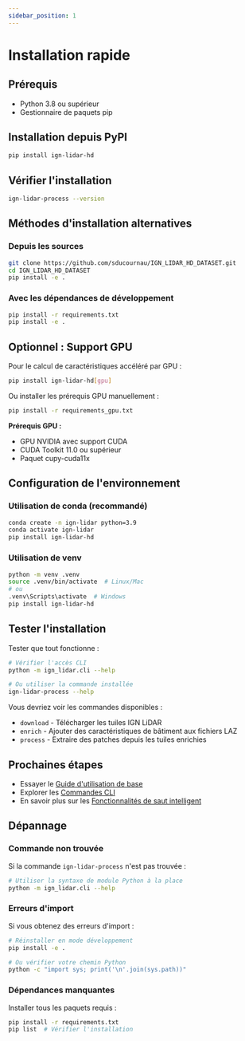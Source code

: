 ```yaml
---
sidebar_position: 1
---
```


# Installation rapide

## Prérequis

- Python 3.8 ou supérieur
- Gestionnaire de paquets pip

## Installation depuis PyPI

```bash
pip install ign-lidar-hd
```

## Vérifier l'installation

```bash
ign-lidar-process --version
```

## Méthodes d'installation alternatives

### Depuis les sources

```bash
git clone https://github.com/sducournau/IGN_LIDAR_HD_DATASET.git
cd IGN_LIDAR_HD_DATASET
pip install -e .
```

### Avec les dépendances de développement

```bash
pip install -r requirements.txt
pip install -e .
```

## Optionnel : Support GPU

Pour le calcul de caractéristiques accéléré par GPU :

```bash
pip install ign-lidar-hd[gpu]
```

Ou installer les prérequis GPU manuellement :

```bash
pip install -r requirements_gpu.txt
```

**Prérequis GPU :**

- GPU NVIDIA avec support CUDA
- CUDA Toolkit 11.0 ou supérieur
- Paquet cupy-cuda11x

## Configuration de l'environnement

### Utilisation de conda (recommandé)

```bash
conda create -n ign-lidar python=3.9
conda activate ign-lidar
pip install ign-lidar-hd
```

### Utilisation de venv

```bash
python -m venv .venv
source .venv/bin/activate  # Linux/Mac
# ou
.venv\Scripts\activate  # Windows
pip install ign-lidar-hd
```

## Tester l'installation

Tester que tout fonctionne :

```bash
# Vérifier l'accès CLI
python -m ign_lidar.cli --help

# Ou utiliser la commande installée
ign-lidar-process --help
```

Vous devriez voir les commandes disponibles :

- `download` - Télécharger les tuiles IGN LiDAR
- `enrich` - Ajouter des caractéristiques de bâtiment aux fichiers LAZ
- `process` - Extraire des patches depuis les tuiles enrichies

## Prochaines étapes

- Essayer le [Guide d'utilisation de base](../guides/basic-usage.md)
- Explorer les [Commandes CLI](../guides/cli-commands.md)
- En savoir plus sur les [Fonctionnalités de saut intelligent](../features/smart-skip.md)

## Dépannage

### Commande non trouvée

Si la commande `ign-lidar-process` n'est pas trouvée :

```bash
# Utiliser la syntaxe de module Python à la place
python -m ign_lidar.cli --help
```

### Erreurs d'import

Si vous obtenez des erreurs d'import :

```bash
# Réinstaller en mode développement
pip install -e .

# Ou vérifier votre chemin Python
python -c "import sys; print('\n'.join(sys.path))"
```

### Dépendances manquantes

Installer tous les paquets requis :

```bash
pip install -r requirements.txt
pip list  # Vérifier l'installation
```
